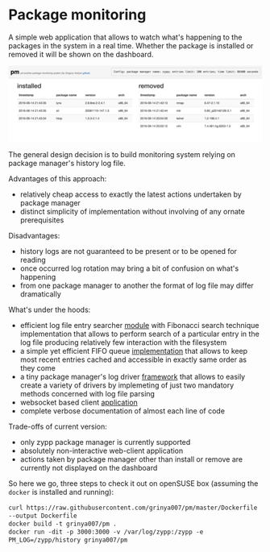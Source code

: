 Package monitoring
==================

A simple web application that allows to watch what's happening to the packages in the system
in a real time. Whether the package is installed or removed it will be shown on the dashboard.

![Screen Shot](public/screenshot.png)

The general design decision is to build monitoring system relying on package manager's
history log file.

Advantages of this approach:
- relatively cheap access to exactly the latest actions undertaken by package manager
- distinct simplicity of implementation without involving of any ornate prerequisites

Disadvantages:
- history logs are not guaranteed to be present or to be opened for reading
- once occurred log rotation may bring a bit of confusion on what's happening
- from one package manager to another the format of log file may differ dramatically

What's under the hoods:
- efficient log file entry searcher [module](lib/PM/Utils/LogSearch.pm) with Fibonacci search technique implementation that allows to
perform search of a particular entry in the log file producing relatively few interaction with the filesystem
- a simple yet efficient FIFO queue [implementation](lib/PM/Utils/FifoCache.pm) that allows to keep most recent entries cached and accessible in
exactly same order as they come
- a tiny package manager's log driver [framework](lib/PM/Log.pm) that allows to easily create a variety of drivers by implemeting of just two mandatory methods concerned with log file parsing
- websocket based client [application](public/pm.js)
- complete verbose documentation of almost each line of code

Trade-offs of current version:
- only zypp package manager is currently supported
- absolutely non-interactive web-client application
- actions taken by package manager other than install or remove are currently not displayed on the dashboard

So here we go, three steps to check it out on openSUSE box (assuming the ```docker``` is installed and running):
```
curl https://raw.githubusercontent.com/grinya007/pm/master/Dockerfile --output Dockerfile
docker build -t grinya007/pm .
docker run -dit -p 3000:3000 -v /var/log/zypp:/zypp -e PM_LOG=/zypp/history grinya007/pm
```
